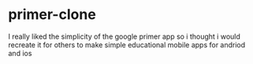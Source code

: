 # primer-clone
I really liked the simplicity of the google primer app so i thought i would recreate it for others to make simple educational mobile apps for andriod and ios
